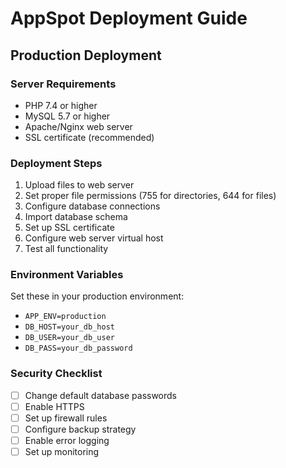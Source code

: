 # AppSpot Deployment Guide

## Production Deployment

### Server Requirements
- PHP 7.4 or higher
- MySQL 5.7 or higher
- Apache/Nginx web server
- SSL certificate (recommended)

### Deployment Steps
1. Upload files to web server
2. Set proper file permissions (755 for directories, 644 for files)
3. Configure database connections
4. Import database schema
5. Set up SSL certificate
6. Configure web server virtual host
7. Test all functionality

### Environment Variables
Set these in your production environment:
- `APP_ENV=production`
- `DB_HOST=your_db_host`
- `DB_USER=your_db_user`
- `DB_PASS=your_db_password`

### Security Checklist
- [ ] Change default database passwords
- [ ] Enable HTTPS
- [ ] Set up firewall rules
- [ ] Configure backup strategy
- [ ] Enable error logging
- [ ] Set up monitoring
